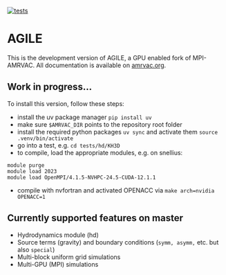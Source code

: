 [![tests](https://github.com/amrvac/AGILE-experimental/actions/workflows/tests.yml/badge.svg)](https://github.com/amrvac/AGILE-experimental/actions/workflows/tests.yml)

# AGILE

This is the development version of AGILE, a GPU enabled fork of MPI-AMRVAC. All documentation is available on [amrvac.org](http://amrvac.org/).

## Work in progress...

To install this version, follow these steps:
- install the uv package manager `pip install uv`
- make sure `$AMRVAC_DIR` points to the repository root folder
- install the required python packages `uv sync` and activate them `source .venv/bin/activate`
- go into a test, e.g. `cd tests/hd/KH3D`
- to compile, load the appropriate modules, e.g. on snellius:
```
module purge
module load 2023
module load OpenMPI/4.1.5-NVHPC-24.5-CUDA-12.1.1
```
- compile with nvfortran and activated OPENACC via `make arch=nvidia OPENACC=1`

## Currently supported features on master
- Hydrodynamics module (hd)
- Source terms (gravity) and boundary conditions (`symm, asymm,` etc. but also `special`)
- Multi-block uniform grid simulations
- Multi-GPU (MPI) simulations

